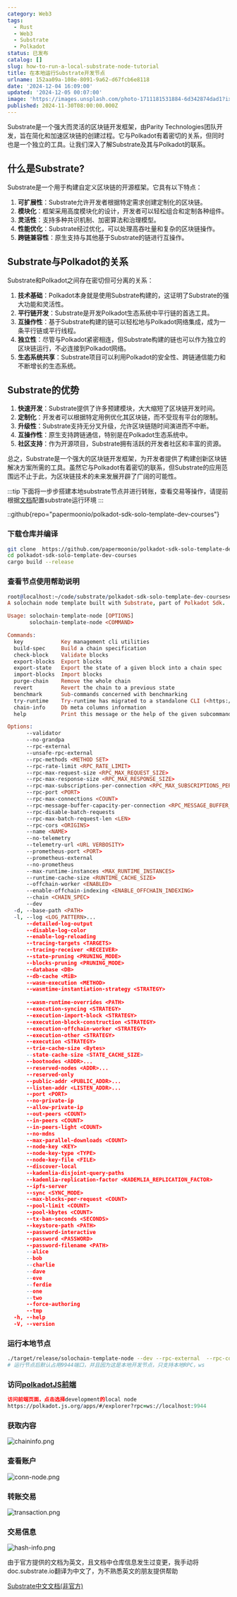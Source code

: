 ```yaml
---
category: Web3
tags:
  - Rust
  - Web3
  - Substrate
  - Polkadot
status: 已发布
catalog: []
slug: how-to-run-a-local-substrate-node-tutorial
title: 在本地运行Substrate开发节点
urlname: 152aa09a-108e-8091-9a62-d67fcb6e8118
date: '2024-12-04 16:09:00'
updated: '2024-12-05 00:07:00'
image: 'https://images.unsplash.com/photo-1711181531884-6d342874dad1?ixlib=rb-4.0.3&q=85&fm=jpg&crop=entropy&cs=srgb'
published: 2024-11-30T08:00:00.000Z
---
```


Substrate是一个强大而灵活的区块链开发框架，由Parity Technologies团队开发，旨在简化和加速区块链的创建过程。它与Polkadot有着密切的关系，但同时也是一个独立的工具。让我们深入了解Substrate及其与Polkadot的联系。


## 什么是Substrate?


Substrate是一个用于构建自定义区块链的开源框架。它具有以下特点：

1. **可扩展性**：Substrate允许开发者根据特定需求创建定制化的区块链。
2. **模块化**：框架采用高度模块化的设计，开发者可以轻松组合和定制各种组件。
3. **灵活性**：支持多种共识机制、加密算法和治理模型。
4. **性能优化**：Substrate经过优化，可以处理高吞吐量和复杂的区块链操作。
5. **跨链兼容性**：原生支持与其他基于Substrate的链进行互操作。

## Substrate与Polkadot的关系


Substrate和Polkadot之间存在密切但可分离的关系：

1. **技术基础**：Polkadot本身就是使用Substrate构建的，这证明了Substrate的强大功能和灵活性。
2. **平行链开发**：Substrate是开发Polkadot生态系统中平行链的首选工具。
3. **互操作性**：基于Substrate构建的链可以轻松地与Polkadot网络集成，成为一条平行链或平行线程。
4. **独立性**：尽管与Polkadot紧密相连，但Substrate构建的链也可以作为独立的区块链运行，不必连接到Polkadot网络。
5. **生态系统共享**：Substrate项目可以利用Polkadot的安全性、跨链通信能力和不断增长的生态系统。

## Substrate的优势

1. **快速开发**：Substrate提供了许多预建模块，大大缩短了区块链开发时间。
2. **定制化**：开发者可以根据特定用例优化其区块链，而不受现有平台的限制。
3. **升级性**：Substrate支持无分叉升级，允许区块链随时间演进而不中断。
4. **互操作性**：原生支持跨链通信，特别是在Polkadot生态系统中。
5. **社区支持**：作为开源项目，Substrate拥有活跃的开发者社区和丰富的资源。

总之，Substrate是一个强大的区块链开发框架，为开发者提供了构建创新区块链解决方案所需的工具。虽然它与Polkadot有着密切的联系，但Substrate的应用范围远不止于此，为区块链技术的未来发展开辟了广阔的可能性。


:::tip
下面将一步步搭建本地substrate节点并进行转账，查看交易等操作，请提前根据[文档](https://substrate-docs.pages.dev/en/install/macos/?mode=light)配置substrate运行环境
:::


::github{repo="papermoonio/polkadot-sdk-solo-template-dev-courses"}


### 下载仓库并编译


```bash
git clone  https://github.com/papermoonio/polkadot-sdk-solo-template-dev-courses 
cd polkadot-sdk-solo-template-dev-courses
cargo build --release
```


### 查看节点使用帮助说明


```prolog
root@localhost:~/code/substrate/polkadot-sdk-solo-template-dev-courses# ./target/release/solochain-template-node -h
A solochain node template built with Substrate, part of Polkadot Sdk.

Usage: solochain-template-node [OPTIONS]
       solochain-template-node <COMMAND>

Commands:
  key            Key management cli utilities
  build-spec     Build a chain specification
  check-block    Validate blocks
  export-blocks  Export blocks
  export-state   Export the state of a given block into a chain spec
  import-blocks  Import blocks
  purge-chain    Remove the whole chain
  revert         Revert the chain to a previous state
  benchmark      Sub-commands concerned with benchmarking
  try-runtime    Try-runtime has migrated to a standalone CLI (<https://github.com/paritytech/try-runtime-cli>). The subcommand exists as a stub and deprecation notice. It will be removed entirely some time after January 2024
  chain-info     Db meta columns information
  help           Print this message or the help of the given subcommand(s)

Options:
      --validator                                                                                Enable validator mode
      --no-grandpa                                                                               Disable GRANDPA
      --rpc-external                                                                             Listen to all RPC interfaces (default: local)
      --unsafe-rpc-external                                                                      Listen to all RPC interfaces
      --rpc-methods <METHOD SET>                                                                 RPC methods to expose. [default: auto] [possible values: auto, safe, unsafe]
      --rpc-rate-limit <RPC_RATE_LIMIT>                                                          RPC rate limiting (calls/minute) for each connection
      --rpc-max-request-size <RPC_MAX_REQUEST_SIZE>                                              Set the maximum RPC request payload size for both HTTP and WS in megabytes [default: 15]
      --rpc-max-response-size <RPC_MAX_RESPONSE_SIZE>                                            Set the maximum RPC response payload size for both HTTP and WS in megabytes [default: 15]
      --rpc-max-subscriptions-per-connection <RPC_MAX_SUBSCRIPTIONS_PER_CONNECTION>              Set the maximum concurrent subscriptions per connection [default: 1024]
      --rpc-port <PORT>                                                                          Specify JSON-RPC server TCP port
      --rpc-max-connections <COUNT>                                                              Maximum number of RPC server connections [default: 100]
      --rpc-message-buffer-capacity-per-connection <RPC_MESSAGE_BUFFER_CAPACITY_PER_CONNECTION>  The number of messages the RPC server is allowed to keep in memory [default: 64]
      --rpc-disable-batch-requests                                                               Disable RPC batch requests
      --rpc-max-batch-request-len <LEN>                                                          Limit the max length per RPC batch request
      --rpc-cors <ORIGINS>                                                                       Specify browser *origins* allowed to access the HTTP & WS RPC servers
      --name <NAME>                                                                              The human-readable name for this node
      --no-telemetry                                                                             Disable connecting to the Substrate telemetry server
      --telemetry-url <URL VERBOSITY>                                                            The URL of the telemetry server to connect to
      --prometheus-port <PORT>                                                                   Specify Prometheus exporter TCP Port
      --prometheus-external                                                                      Expose Prometheus exporter on all interfaces
      --no-prometheus                                                                            Do not expose a Prometheus exporter endpoint
      --max-runtime-instances <MAX_RUNTIME_INSTANCES>                                            The size of the instances cache for each runtime [max: 32] [default: 8]
      --runtime-cache-size <RUNTIME_CACHE_SIZE>                                                  Maximum number of different runtimes that can be cached [default: 2]
      --offchain-worker <ENABLED>                                                                Execute offchain workers on every block [default: when-authority] [possible values: always, never, when-authority]
      --enable-offchain-indexing <ENABLE_OFFCHAIN_INDEXING>                                      Enable offchain indexing API [default: false] [possible values: true, false]
      --chain <CHAIN_SPEC>                                                                       Specify the chain specification
      --dev                                                                                      Specify the development chain
  -d, --base-path <PATH>                                                                         Specify custom base path
  -l, --log <LOG_PATTERN>...                                                                     Sets a custom logging filter (syntax: `<target>=<level>`)
      --detailed-log-output                                                                      Enable detailed log output
      --disable-log-color                                                                        Disable log color output
      --enable-log-reloading                                                                     Enable feature to dynamically update and reload the log filter
      --tracing-targets <TARGETS>                                                                Sets a custom profiling filter
      --tracing-receiver <RECEIVER>                                                              Receiver to process tracing messages [default: log] [possible values: log]
      --state-pruning <PRUNING_MODE>                                                             Specify the state pruning mode
      --blocks-pruning <PRUNING_MODE>                                                            Specify the blocks pruning mode [default: archive-canonical]
      --database <DB>                                                                            Select database backend to use [possible values: rocksdb, paritydb, auto, paritydb-experimental]
      --db-cache <MiB>                                                                           Limit the memory the database cache can use
      --wasm-execution <METHOD>                                                                  Method for executing Wasm runtime code [default: compiled] [possible values: interpreted-i-know-what-i-do, compiled]
      --wasmtime-instantiation-strategy <STRATEGY>                                               The WASM instantiation method to use [default: pooling-copy-on-write] [possible values: pooling-copy-on-write, recreate-instance-copy-on-write, pooling,
                                                                                                 recreate-instance]
      --wasm-runtime-overrides <PATH>                                                            Specify the path where local WASM runtimes are stored
      --execution-syncing <STRATEGY>                                                             Runtime execution strategy for importing blocks during initial sync [possible values: native, wasm, both, native-else-wasm]
      --execution-import-block <STRATEGY>                                                        Runtime execution strategy for general block import (including locally authored blocks) [possible values: native, wasm, both, native-else-wasm]
      --execution-block-construction <STRATEGY>                                                  Runtime execution strategy for constructing blocks [possible values: native, wasm, both, native-else-wasm]
      --execution-offchain-worker <STRATEGY>                                                     Runtime execution strategy for offchain workers [possible values: native, wasm, both, native-else-wasm]
      --execution-other <STRATEGY>                                                               Runtime execution strategy when not syncing, importing or constructing blocks [possible values: native, wasm, both, native-else-wasm]
      --execution <STRATEGY>                                                                     The execution strategy that should be used by all execution contexts [possible values: native, wasm, both, native-else-wasm]
      --trie-cache-size <Bytes>                                                                  Specify the state cache size [default: 67108864]
      --state-cache-size <STATE_CACHE_SIZE>                                                      DEPRECATED: switch to `--trie-cache-size`
      --bootnodes <ADDR>...                                                                      Specify a list of bootnodes
      --reserved-nodes <ADDR>...                                                                 Specify a list of reserved node addresses
      --reserved-only                                                                            Whether to only synchronize the chain with reserved nodes
      --public-addr <PUBLIC_ADDR>...                                                             Public address that other nodes will use to connect to this node
      --listen-addr <LISTEN_ADDR>...                                                             Listen on this multiaddress
      --port <PORT>                                                                              Specify p2p protocol TCP port
      --no-private-ip                                                                            Always forbid connecting to private IPv4/IPv6 addresses
      --allow-private-ip                                                                         Always accept connecting to private IPv4/IPv6 addresses
      --out-peers <COUNT>                                                                        Number of outgoing connections we're trying to maintain [default: 8]
      --in-peers <COUNT>                                                                         Maximum number of inbound full nodes peers [default: 32]
      --in-peers-light <COUNT>                                                                   Maximum number of inbound light nodes peers [default: 100]
      --no-mdns                                                                                  Disable mDNS discovery (default: true)
      --max-parallel-downloads <COUNT>                                                           Maximum number of peers from which to ask for the same blocks in parallel [default: 5]
      --node-key <KEY>                                                                           Secret key to use for p2p networking
      --node-key-type <TYPE>                                                                     Crypto primitive to use for p2p networking [default: ed25519] [possible values: ed25519]
      --node-key-file <FILE>                                                                     File from which to read the node's secret key to use for p2p networking
      --discover-local                                                                           Enable peer discovery on local networks
      --kademlia-disjoint-query-paths                                                            Require iterative Kademlia DHT queries to use disjoint paths
      --kademlia-replication-factor <KADEMLIA_REPLICATION_FACTOR>                                Kademlia replication factor [default: 20]
      --ipfs-server                                                                              Join the IPFS network and serve transactions over bitswap protocol
      --sync <SYNC_MODE>                                                                         Blockchain syncing mode. [default: full] [possible values: full, fast, fast-unsafe, warp]
      --max-blocks-per-request <COUNT>                                                           Maximum number of blocks per request [default: 64]
      --pool-limit <COUNT>                                                                       Maximum number of transactions in the transaction pool [default: 8192]
      --pool-kbytes <COUNT>                                                                      Maximum number of kilobytes of all transactions stored in the pool [default: 20480]
      --tx-ban-seconds <SECONDS>                                                                 How long a transaction is banned for
      --keystore-path <PATH>                                                                     Specify custom keystore path
      --password-interactive                                                                     Use interactive shell for entering the password used by the keystore
      --password <PASSWORD>                                                                      Password used by the keystore
      --password-filename <PATH>                                                                 File that contains the password used by the keystore
      --alice                                                                                    Shortcut for `--name Alice --validator`
      --bob                                                                                      Shortcut for `--name Bob --validator`
      --charlie                                                                                  Shortcut for `--name Charlie --validator`
      --dave                                                                                     Shortcut for `--name Dave --validator`
      --eve                                                                                      Shortcut for `--name Eve --validator`
      --ferdie                                                                                   Shortcut for `--name Ferdie --validator`
      --one                                                                                      Shortcut for `--name One --validator`
      --two                                                                                      Shortcut for `--name Two --validator`
      --force-authoring                                                                          Enable authoring even when offline
      --tmp                                                                                      Run a temporary node
  -h, --help                                                                                     Print help (see more with '--help')
  -V, --version                                                                                  Print version
```


### 运行本地节点


```bash
./target/release/solochain-template-node --dev --rpc-external  --rpc-cors all
# 运行节点后默认占用9944端口，并且因为这是本地开发节点，只支持本地RPC，ws
```


### 访问[polkadotJS前端](https://polkadot.js.org/apps/#/explorer?rpc=ws://localhost:9944)


```prolog
访问前端页面，点击选择development的local node
https://polkadot.js.org/apps/#/explorer?rpc=ws://localhost:9944
```


### 获取内容


![chaininfo.png](https://prod-files-secure.s3.us-west-2.amazonaws.com/5d24fe63-e567-4804-86f9-9fdc62e13082/89be5adf-5619-4306-be75-45b425e3c446/chaininfo.png?X-Amz-Algorithm=AWS4-HMAC-SHA256&X-Amz-Content-Sha256=UNSIGNED-PAYLOAD&X-Amz-Credential=ASIAZI2LB46634LL6CXO%2F20250311%2Fus-west-2%2Fs3%2Faws4_request&X-Amz-Date=20250311T213141Z&X-Amz-Expires=3600&X-Amz-Security-Token=IQoJb3JpZ2luX2VjEGUaCXVzLXdlc3QtMiJIMEYCIQDWB%2FKlHO6Kzocgv0TOPCQ0nordseQ6%2BjPEwDj0RcxnZQIhAOsqxOFpvTzr8o2uZqQpfv4P8V1Z%2F3vCtI7yKvqCskdKKogECK7%2F%2F%2F%2F%2F%2F%2F%2F%2F%2FwEQABoMNjM3NDIzMTgzODA1IgxSM8OSQIi%2BcmuK%2FWMq3AN6kztftPvl546ea2kIk7K7jcK6udU2xByjiZ6MofZK%2Bb1dLkrKxJ0B6M%2B5pH4KRhO1Vh6NecG5lbaWv9iihWW4ecomfY36X0uKS4dzUvPcX7GRoplRQAqY97IPx5%2BAG%2B33bdR68lfR07VQasUrbIhhPIMEngMgrWY6wUTVCsz5BeB7zdFqNYNwLTv3VLRC8rtVJk4MhCf5TTqkf7l2TMD7NEiO6BQiKu5SHsoIvpK0afaAAdG%2BZV7LHGgezOFELLvvbFPreNHBBk6g90eMb5784vc7p3iltY%2FQtNwnOYqTklLz9cWWhAFsZyLVzKLieLB6XSUvCP9I9yy1NhQ13Y97cIQmcqAhPRycGuZ5EzIMS6VSLkcgN4%2BuEmf7LpPzohANIEK5y4%2BbZDqfmPq9EgNAo8Xks5z2YhteHl8hxd8%2FdLg81PGF2XpyzwB8jFVIrPCTZW5%2BuvtKZYNsYR3lrUTMh1Gj1T5EBMR7Gp0gsIEB26Vz6J2SXhTg7qztXj%2FtMNoU1pPxEW27bCWIo%2F9pdqPQFEtaE97t3WDhoRZTUYIWouEkNcc7Z08E6Oocg8FJtVSASttnBRZq5xlDSDAyVa5RyadM8sOlmU15Qd7lXjflZM3Z9MpDTTUGvnzl4jDL0MK%2BBjqkAQlt3XAva3XTXbLQ%2B3Ir5MtIKA%2FZXlgxRG55tsUBcsKxvSuIXDYZ2jhbWsiMFp9qigz20NZF2EwYHPhowZs4fyOi6lNKdi%2FT9kfd5jLtS3P6r4l2aJLKEoAyjgQ2sHW9SkbLQ7k%2FR3zf5FKpFWcX8qYU8QRlWVVTiBHcKu%2BgDDhR%2BZ14KuXk%2F7x%2FH2W%2FjVJuzMXkOlWa1wJUH5V%2FdhY%2Fd4m6wh10&X-Amz-Signature=9a684e9244d742d10c478150c03d1014e5a978c8b5def0fc7abf90f29100a5d6&X-Amz-SignedHeaders=host&x-id=GetObject)


### 查看账户


![conn-node.png](https://prod-files-secure.s3.us-west-2.amazonaws.com/5d24fe63-e567-4804-86f9-9fdc62e13082/05964f92-c6d8-42d1-b4a1-b3a852295683/conn-node.png?X-Amz-Algorithm=AWS4-HMAC-SHA256&X-Amz-Content-Sha256=UNSIGNED-PAYLOAD&X-Amz-Credential=ASIAZI2LB46634LL6CXO%2F20250311%2Fus-west-2%2Fs3%2Faws4_request&X-Amz-Date=20250311T213141Z&X-Amz-Expires=3600&X-Amz-Security-Token=IQoJb3JpZ2luX2VjEGUaCXVzLXdlc3QtMiJIMEYCIQDWB%2FKlHO6Kzocgv0TOPCQ0nordseQ6%2BjPEwDj0RcxnZQIhAOsqxOFpvTzr8o2uZqQpfv4P8V1Z%2F3vCtI7yKvqCskdKKogECK7%2F%2F%2F%2F%2F%2F%2F%2F%2F%2FwEQABoMNjM3NDIzMTgzODA1IgxSM8OSQIi%2BcmuK%2FWMq3AN6kztftPvl546ea2kIk7K7jcK6udU2xByjiZ6MofZK%2Bb1dLkrKxJ0B6M%2B5pH4KRhO1Vh6NecG5lbaWv9iihWW4ecomfY36X0uKS4dzUvPcX7GRoplRQAqY97IPx5%2BAG%2B33bdR68lfR07VQasUrbIhhPIMEngMgrWY6wUTVCsz5BeB7zdFqNYNwLTv3VLRC8rtVJk4MhCf5TTqkf7l2TMD7NEiO6BQiKu5SHsoIvpK0afaAAdG%2BZV7LHGgezOFELLvvbFPreNHBBk6g90eMb5784vc7p3iltY%2FQtNwnOYqTklLz9cWWhAFsZyLVzKLieLB6XSUvCP9I9yy1NhQ13Y97cIQmcqAhPRycGuZ5EzIMS6VSLkcgN4%2BuEmf7LpPzohANIEK5y4%2BbZDqfmPq9EgNAo8Xks5z2YhteHl8hxd8%2FdLg81PGF2XpyzwB8jFVIrPCTZW5%2BuvtKZYNsYR3lrUTMh1Gj1T5EBMR7Gp0gsIEB26Vz6J2SXhTg7qztXj%2FtMNoU1pPxEW27bCWIo%2F9pdqPQFEtaE97t3WDhoRZTUYIWouEkNcc7Z08E6Oocg8FJtVSASttnBRZq5xlDSDAyVa5RyadM8sOlmU15Qd7lXjflZM3Z9MpDTTUGvnzl4jDL0MK%2BBjqkAQlt3XAva3XTXbLQ%2B3Ir5MtIKA%2FZXlgxRG55tsUBcsKxvSuIXDYZ2jhbWsiMFp9qigz20NZF2EwYHPhowZs4fyOi6lNKdi%2FT9kfd5jLtS3P6r4l2aJLKEoAyjgQ2sHW9SkbLQ7k%2FR3zf5FKpFWcX8qYU8QRlWVVTiBHcKu%2BgDDhR%2BZ14KuXk%2F7x%2FH2W%2FjVJuzMXkOlWa1wJUH5V%2FdhY%2Fd4m6wh10&X-Amz-Signature=4b37132fd78ddb7bf834a845115dad06631fd4a07d61e80c3f88669ff3a949a1&X-Amz-SignedHeaders=host&x-id=GetObject)


### 转账交易


![transaction.png](https://prod-files-secure.s3.us-west-2.amazonaws.com/5d24fe63-e567-4804-86f9-9fdc62e13082/65593d3b-9b56-4fbe-a383-1447c903127f/transaction.png?X-Amz-Algorithm=AWS4-HMAC-SHA256&X-Amz-Content-Sha256=UNSIGNED-PAYLOAD&X-Amz-Credential=ASIAZI2LB46634LL6CXO%2F20250311%2Fus-west-2%2Fs3%2Faws4_request&X-Amz-Date=20250311T213141Z&X-Amz-Expires=3600&X-Amz-Security-Token=IQoJb3JpZ2luX2VjEGUaCXVzLXdlc3QtMiJIMEYCIQDWB%2FKlHO6Kzocgv0TOPCQ0nordseQ6%2BjPEwDj0RcxnZQIhAOsqxOFpvTzr8o2uZqQpfv4P8V1Z%2F3vCtI7yKvqCskdKKogECK7%2F%2F%2F%2F%2F%2F%2F%2F%2F%2FwEQABoMNjM3NDIzMTgzODA1IgxSM8OSQIi%2BcmuK%2FWMq3AN6kztftPvl546ea2kIk7K7jcK6udU2xByjiZ6MofZK%2Bb1dLkrKxJ0B6M%2B5pH4KRhO1Vh6NecG5lbaWv9iihWW4ecomfY36X0uKS4dzUvPcX7GRoplRQAqY97IPx5%2BAG%2B33bdR68lfR07VQasUrbIhhPIMEngMgrWY6wUTVCsz5BeB7zdFqNYNwLTv3VLRC8rtVJk4MhCf5TTqkf7l2TMD7NEiO6BQiKu5SHsoIvpK0afaAAdG%2BZV7LHGgezOFELLvvbFPreNHBBk6g90eMb5784vc7p3iltY%2FQtNwnOYqTklLz9cWWhAFsZyLVzKLieLB6XSUvCP9I9yy1NhQ13Y97cIQmcqAhPRycGuZ5EzIMS6VSLkcgN4%2BuEmf7LpPzohANIEK5y4%2BbZDqfmPq9EgNAo8Xks5z2YhteHl8hxd8%2FdLg81PGF2XpyzwB8jFVIrPCTZW5%2BuvtKZYNsYR3lrUTMh1Gj1T5EBMR7Gp0gsIEB26Vz6J2SXhTg7qztXj%2FtMNoU1pPxEW27bCWIo%2F9pdqPQFEtaE97t3WDhoRZTUYIWouEkNcc7Z08E6Oocg8FJtVSASttnBRZq5xlDSDAyVa5RyadM8sOlmU15Qd7lXjflZM3Z9MpDTTUGvnzl4jDL0MK%2BBjqkAQlt3XAva3XTXbLQ%2B3Ir5MtIKA%2FZXlgxRG55tsUBcsKxvSuIXDYZ2jhbWsiMFp9qigz20NZF2EwYHPhowZs4fyOi6lNKdi%2FT9kfd5jLtS3P6r4l2aJLKEoAyjgQ2sHW9SkbLQ7k%2FR3zf5FKpFWcX8qYU8QRlWVVTiBHcKu%2BgDDhR%2BZ14KuXk%2F7x%2FH2W%2FjVJuzMXkOlWa1wJUH5V%2FdhY%2Fd4m6wh10&X-Amz-Signature=a471f192d8f7ae2a43b64e47ae6773358770dcf3be3d45f9af2e973193126b64&X-Amz-SignedHeaders=host&x-id=GetObject)


### 交易信息


![hash-info.png](https://prod-files-secure.s3.us-west-2.amazonaws.com/5d24fe63-e567-4804-86f9-9fdc62e13082/7b9b0ba8-edf2-4998-9e9d-9cde7a64aa23/hash-info.png?X-Amz-Algorithm=AWS4-HMAC-SHA256&X-Amz-Content-Sha256=UNSIGNED-PAYLOAD&X-Amz-Credential=ASIAZI2LB46634LL6CXO%2F20250311%2Fus-west-2%2Fs3%2Faws4_request&X-Amz-Date=20250311T213141Z&X-Amz-Expires=3600&X-Amz-Security-Token=IQoJb3JpZ2luX2VjEGUaCXVzLXdlc3QtMiJIMEYCIQDWB%2FKlHO6Kzocgv0TOPCQ0nordseQ6%2BjPEwDj0RcxnZQIhAOsqxOFpvTzr8o2uZqQpfv4P8V1Z%2F3vCtI7yKvqCskdKKogECK7%2F%2F%2F%2F%2F%2F%2F%2F%2F%2FwEQABoMNjM3NDIzMTgzODA1IgxSM8OSQIi%2BcmuK%2FWMq3AN6kztftPvl546ea2kIk7K7jcK6udU2xByjiZ6MofZK%2Bb1dLkrKxJ0B6M%2B5pH4KRhO1Vh6NecG5lbaWv9iihWW4ecomfY36X0uKS4dzUvPcX7GRoplRQAqY97IPx5%2BAG%2B33bdR68lfR07VQasUrbIhhPIMEngMgrWY6wUTVCsz5BeB7zdFqNYNwLTv3VLRC8rtVJk4MhCf5TTqkf7l2TMD7NEiO6BQiKu5SHsoIvpK0afaAAdG%2BZV7LHGgezOFELLvvbFPreNHBBk6g90eMb5784vc7p3iltY%2FQtNwnOYqTklLz9cWWhAFsZyLVzKLieLB6XSUvCP9I9yy1NhQ13Y97cIQmcqAhPRycGuZ5EzIMS6VSLkcgN4%2BuEmf7LpPzohANIEK5y4%2BbZDqfmPq9EgNAo8Xks5z2YhteHl8hxd8%2FdLg81PGF2XpyzwB8jFVIrPCTZW5%2BuvtKZYNsYR3lrUTMh1Gj1T5EBMR7Gp0gsIEB26Vz6J2SXhTg7qztXj%2FtMNoU1pPxEW27bCWIo%2F9pdqPQFEtaE97t3WDhoRZTUYIWouEkNcc7Z08E6Oocg8FJtVSASttnBRZq5xlDSDAyVa5RyadM8sOlmU15Qd7lXjflZM3Z9MpDTTUGvnzl4jDL0MK%2BBjqkAQlt3XAva3XTXbLQ%2B3Ir5MtIKA%2FZXlgxRG55tsUBcsKxvSuIXDYZ2jhbWsiMFp9qigz20NZF2EwYHPhowZs4fyOi6lNKdi%2FT9kfd5jLtS3P6r4l2aJLKEoAyjgQ2sHW9SkbLQ7k%2FR3zf5FKpFWcX8qYU8QRlWVVTiBHcKu%2BgDDhR%2BZ14KuXk%2F7x%2FH2W%2FjVJuzMXkOlWa1wJUH5V%2FdhY%2Fd4m6wh10&X-Amz-Signature=80e190051958a2e4fb19ea8b4f1b5a4d2c4aca8265cdb1a52f3756a6d98e6bd8&X-Amz-SignedHeaders=host&x-id=GetObject)


由于官方提供的文档为英文，且文档中仓库信息发生过变更，我手动将doc.substrate.io翻译为中文了，为不熟悉英文的朋友提供帮助


[ Substrate中文文档(非官方)](https://substrate-docs.pages.dev/en/tutorials/build-a-blockchain/?mode=light)

